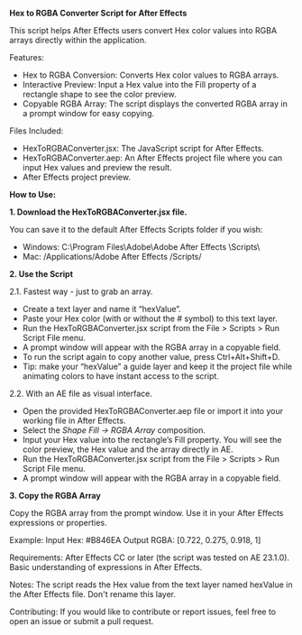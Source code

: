 **Hex to RGBA Converter Script for After Effects**

This script helps After Effects users convert Hex color values into RGBA arrays directly within the application. 

Features:
- Hex to RGBA Conversion: Converts Hex color values to RGBA arrays.
- Interactive Preview: Input a Hex value into the Fill property of a rectangle shape to see the color preview.
- Copyable RGBA Array: The script displays the converted RGBA array in a prompt window for easy copying.

Files Included:
- HexToRGBAConverter.jsx: The JavaScript script for After Effects.
- HexToRGBAConverter.aep: An After Effects project file where you can input Hex values and preview the result.
- After Effects project preview.

**How to Use:**

**1. Download the HexToRGBAConverter.jsx file.**

You can save it to the default After Effects Scripts folder if you wish:
- Windows: C:\Program Files\Adobe\Adobe After Effects <version>\Scripts\
- Mac: /Applications/Adobe After Effects <version>/Scripts/

**2. Use the Script**

2.1. Fastest way - just to grab an array.
- Create a text layer and name it “hexValue”.
- Paste your Hex color (with or without the # symbol) to this text layer.
- Run the HexToRGBAConverter.jsx script from the File > Scripts > Run Script File menu.
- A prompt window will appear with the RGBA array in a copyable field.
- To run the script again to copy another value, press Ctrl+Alt+Shift+D.
- Tip: make your “hexValue” a guide layer and keep it the project file while animating colors to have instant access to the script.

2.2. With an AE file as visual interface. 
- Open the provided HexToRGBAConverter.aep file or import it into your working file in After Effects.
- Select the *Shape Fill → RGBA Array* composition. 
- Input your Hex value into the rectangle’s Fill property. You will see the color preview, the Hex value and the array directly in AE.
- Run the HexToRGBAConverter.jsx script from the File > Scripts > Run Script File menu.
- A prompt window will appear with the RGBA array in a copyable field.

**3. Copy the RGBA Array**

Copy the RGBA array from the prompt window.
Use it in your After Effects expressions or properties.


Example:
Input Hex: #B846EA
Output RGBA: [0.722, 0.275, 0.918, 1]

Requirements:
After Effects CC or later (the script was tested on AE 23.1.0).
Basic understanding of expressions in After Effects.

Notes:
The script reads the Hex value from the text layer named hexValue in the After Effects file.
Don't rename this layer.

Contributing:
If you would like to contribute or report issues, feel free to open an issue or submit a pull request.
